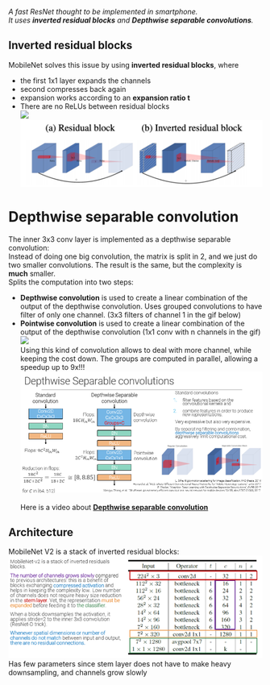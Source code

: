 _A fast ResNet thought to be implemented in smartphone.<br>
It uses **inverted residual blocks** and **Depthwise separable convolutions**._<br>

## Inverted residual blocks<br>

MobileNet solves this issue by using **inverted residual blocks**, where <br>

- the first 1x1 layer expands the channels<br>
- second compresses back again<br>
- expansion works according to an **expansion ratio t**<br>
- There are no ReLUs between residual blocks<br>
  ![](../../img/pasted-image-20230718183635.png-|-400)<br>
  ![](../../img/pasted-image-20230824181133.png)<br>

# Depthwise separable convolution<br>

The inner 3x3 conv layer is implemented as a depthwise separable convolution:<br>
Instead of doing one big convolution, the matrix is split in 2, and we just do two smaller convolutions. The result is the same, but the complexity is **much** smaller.<br>
Splits the computation into two steps: <br>

- **Depthwise convolution** is used to create a linear combination of the output of the depthwise convolution. Uses grouped convolutions to have filter of only one channel. (3x3 filters of channel 1 in the gif below)<br>
- **Pointwise convolution** is used to create a linear combination of the output of the depthwise convolution (1x1 conv with n channels in the gif)<br>
  ![](../../img/depthwise-separable-convolution-animation-3x3-kernel.gif)<br>
  Using this kind of convolution allows to deal with more channel, while keeping the cost down. The groups are computed in parallel, allowing a speedup up to 9x!!!<br>
  ![](../../img/pasted-image-20230719120536.png)<br>
  <br>
  Here is a video about [**Depthwise separable convolution**](https://www.youtube.com/watch?v=vVaRhZXovbw)<br>

## Architecture<br>

MobileNet V2 is a stack of inverted residual blocks:<br>
![](../../img/pasted-image-20230718225409.png)<br>
Has few parameters since stem layer does not have to make heavy downsampling, and channels grow slowly
